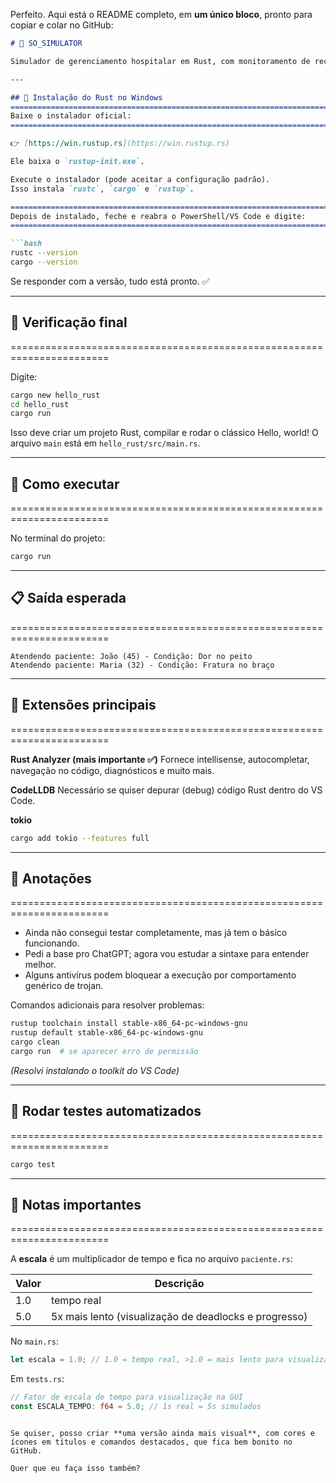 Perfeito. Aqui está o README completo, em **um único bloco**, pronto para copiar e colar no GitHub:

````markdown
# 🏥 SO_SIMULATOR

Simulador de gerenciamento hospitalar em Rust, com monitoramento de recursos, progresso de pacientes e logs em tempo real.

---

## 🔹 Instalação do Rust no Windows
=======================================================================
Baixe o instalador oficial:
=======================================================================

👉 [https://win.rustup.rs](https://win.rustup.rs)

Ele baixa o `rustup-init.exe`.  

Execute o instalador (pode aceitar a configuração padrão).  
Isso instala `rustc`, `cargo` e `rustup`.

=======================================================================
Depois de instalado, feche e reabra o PowerShell/VS Code e digite:
=======================================================================

```bash
rustc --version
cargo --version
````

Se responder com a versão, tudo está pronto. ✅

---

## 🔹 Verificação final

=======================================================================

Digite:

```bash
cargo new hello_rust
cd hello_rust
cargo run
```

Isso deve criar um projeto Rust, compilar e rodar o clássico Hello, world!
O arquivo `main` está em `hello_rust/src/main.rs`.

---

## 🔹 Como executar

=======================================================================

No terminal do projeto:

```bash
cargo run
```

---

## 📋 Saída esperada

=======================================================================

```text
Atendendo paciente: João (45) - Condição: Dor no peito
Atendendo paciente: Maria (32) - Condição: Fratura no braço
```

---

## 🔹 Extensões principais

=======================================================================

**Rust Analyzer (mais importante ✅)**
Fornece intellisense, autocompletar, navegação no código, diagnósticos e muito mais.

**CodeLLDB**
Necessário se quiser depurar (debug) código Rust dentro do VS Code.

**tokio**

```bash
cargo add tokio --features full
```

---

## 🔹 Anotações

=======================================================================

* Ainda não consegui testar completamente, mas já tem o básico funcionando.
* Pedi a base pro ChatGPT; agora vou estudar a sintaxe para entender melhor.
* Alguns antivírus podem bloquear a execução por comportamento genérico de trojan.

Comandos adicionais para resolver problemas:

```bash
rustup toolchain install stable-x86_64-pc-windows-gnu
rustup default stable-x86_64-pc-windows-gnu
cargo clean
cargo run  # se aparecer erro de permissão
```

*(Resolvi instalando o toolkit do VS Code)*

---

## 🔹 Rodar testes automatizados

=======================================================================

```bash
cargo test
```

---

## 🔹 Notas importantes

=======================================================================

A **escala** é um multiplicador de tempo e fica no arquivo `paciente.rs`:

| Valor | Descrição                                             |
| ----- | ----------------------------------------------------- |
| 1.0   | tempo real                                            |
| 5.0   | 5x mais lento (visualização de deadlocks e progresso) |

No `main.rs`:

```rust
let escala = 1.0; // 1.0 = tempo real, >1.0 = mais lento para visualizar GUI
```

Em `tests.rs`:

```rust
// Fator de escala de tempo para visualização na GUI
const ESCALA_TEMPO: f64 = 5.0; // 1s real = 5s simulados
```

```

Se quiser, posso criar **uma versão ainda mais visual**, com cores e ícones em títulos e comandos destacados, que fica bem bonito no GitHub.  

Quer que eu faça isso também?
```
